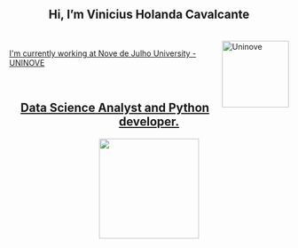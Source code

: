 
<h2 align="center">  Hi, I’m Vinicius Holanda Cavalcante </h2>

<br>
  <a href="https://www.uninove.br/">
  <img align="right" width="120px" alt="Uninove" src="https://www.uninove.br/logo-uninove.svg"/>
  <p> I'm currently working at Nove de Julho University - UNINOVE </p>
</br>


<h2 align="center"> Data Science Analyst and Python developer.</h2>

<div align="center">
  <a href="https://github.com/viniciusholanda001">
  <img height="180em" src="https://github-readme-stats.vercel.app/api?username=viniciusHolanda001&show_icons=true&theme=dark&count_private=true"/>
</div>

